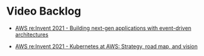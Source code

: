 # Video Backlog

* [AWS re:Invent 2021 - Building next-gen applications with event-driven architectures](https://virtual.reinvent.awsevents.com/session-virtual/?v2477da705118cc74fd14460db021e1784e2eed5a7982c6482ec95cb2e86d259644b8741959f52a49e0e6908b82a9d860=93DBFDEC250ED3CD2EEBF507ACF6DDF613F82C699464E3B6EE3F45B407EBF424996A5A1DD070B23609BB597CCE9F4E6B)

* [AWS re:Invent 2021 - Kubernetes at AWS: Strategy, road map, and vision](https://virtual.reinvent.awsevents.com/session-virtual/?v2477da705118cc74fd14460db021e1784e2eed5a7982c6482ec95cb2e86d259644b8741959f52a49e0e6908b82a9d860=63895BFFE543B521CAB9ED1B1BB3D43670E8A720C45B6D3810EC6B4D659C55FC5AC2D31AC68C3C229C6257CD4E28EB32)

